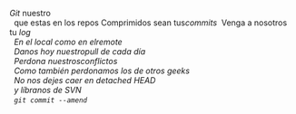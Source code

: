 <p><em>Git</em> nuestro<br/> 
que estas en los repos
Comprimidos sean tus<em>commits</em> 
Venga a nosotros tu <em>log<em><br/> 
En el local como en el<em>remote</em><br/> 
Danos hoy nuestro<em>pull</em> de cada día</br> 
Perdona nuestros<em>conflictos</em></br> 
Como también perdonamos los de otros geeks<br/> 
No nos dejes caer en <em>detached HEAD</em></br> 
y líbranos de <em>SVN</em></br> 
<code>git commit --amend</code></p>

